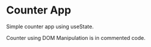 # Counter App

Simple counter app using useState.

Counter using DOM Manipulation is in commented code.